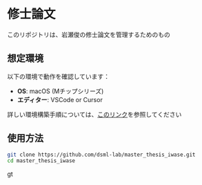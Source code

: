 # 修士論文

このリポジトリは、岩瀬俊の修士論文を管理するためのもの

## 想定環境
以下の環境で動作を確認しています：

- **OS**: macOS (Mチップシリーズ)
- **エディター**: VSCode or Cursor

詳しい環境構築手順については、[このリンク](https://qiita.com/tofu/items/6f590abb11a344b1fe7a)を参照してください

## 使用方法
```bash
git clone https://github.com/dsml-lab/master_thesis_iwase.git
cd master_thesis_iwase
```
gt